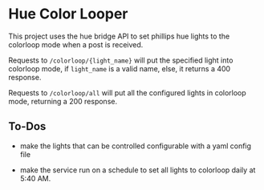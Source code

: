 # Hue Color Looper

This project uses the hue bridge API to set phillips hue lights to the colorloop mode when a post is received.

Requests to `/colorloop/{light_name}` will put the specified light into colorloop mode, if `light_name` is a valid name, else, it returns a 400 response.

Requests to `/colorloop/all` will put all the configured lights in colorloop mode, returning a 200 response.

## To-Dos

- make the lights that can be controlled configurable with a yaml config file

- make the service run on a schedule to set all lights to colorloop daily at 5:40 AM.
